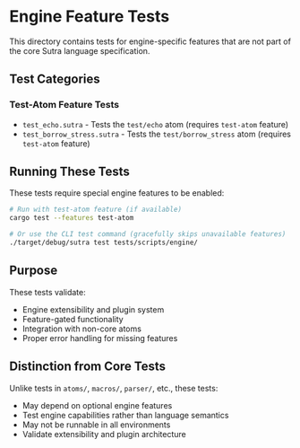 # Engine Feature Tests

This directory contains tests for engine-specific features that are not part of the core Sutra language specification.

## Test Categories

### Test-Atom Feature Tests

- `test_echo.sutra` - Tests the `test/echo` atom (requires `test-atom` feature)
- `test_borrow_stress.sutra` - Tests the `test/borrow_stress` atom (requires `test-atom` feature)

## Running These Tests

These tests require special engine features to be enabled:

```bash
# Run with test-atom feature (if available)
cargo test --features test-atom

# Or use the CLI test command (gracefully skips unavailable features)
./target/debug/sutra test tests/scripts/engine/
```

## Purpose

These tests validate:

- Engine extensibility and plugin system
- Feature-gated functionality
- Integration with non-core atoms
- Proper error handling for missing features

## Distinction from Core Tests

Unlike tests in `atoms/`, `macros/`, `parser/`, etc., these tests:

- May depend on optional engine features
- Test engine capabilities rather than language semantics
- May not be runnable in all environments
- Validate extensibility and plugin architecture
